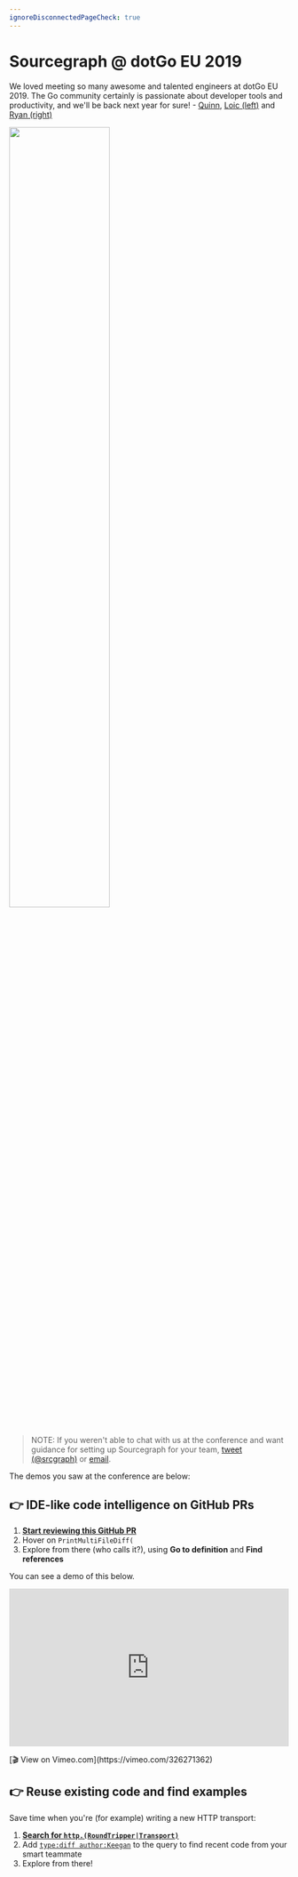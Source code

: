 ```yaml
---
ignoreDisconnectedPageCheck: true
---
```


# Sourcegraph @ dotGo EU 2019

We loved meeting so many awesome and talented engineers at dotGo EU 2019. The Go community certainly is passionate about developer tools and productivity, and we'll be back next year for sure! - [Quinn](https://twitter.com/sqs), [Loic (left)](https://twitter.com/lguychard) and [Ryan (right)](https://twitter.com/ryan_blunden)

<p class="text-center">
  <img src="https://user-images.githubusercontent.com/133014/55120082-ba819a00-50b1-11e9-8823-6a1fead17a42.jpg" style="width:60%;" />
</p>

> NOTE: If you weren't able to chat with us at the conference and want guidance for setting up Sourcegraph for your team, [tweet (@srcgraph)](https://twitter.com/srcgraph) or [email](mailto:hi@sourcegraph.com?subject=dotGo%202019).

The demos you saw at the conference are below:

## 👉 IDE-like code intelligence on GitHub PRs

1. [**Start reviewing this GitHub PR**](https://github.com/sourcegraph/go-diff/pull/31/files#diff-334200dfc76f817e050f8dc5d9745843R19)
1. Hover on `PrintMultiFileDiff(`
1. Explore from there (who calls it?), using **Go to definition** and **Find references**

You can see a demo of this below.

<p class="container">
  <div style="padding:56.25% 0 0 0;position:relative;">
    <iframe src="https://player.vimeo.com/video/326271362?color=0CB6F4&title=0&byline=0&portrait=0" style="position:absolute;top:0;left:0;width:100%;height:100%;" frameborder="0" webkitallowfullscreen mozallowfullscreen allowfullscreen></iframe>
  </div>
</p>

<p class="text-center">[🎬 View on Vimeo.com](https://vimeo.com/326271362)<p>

## 👉 Reuse existing code and find examples

Save time when you're (for example) writing a new HTTP transport:

1. [**Search for `http.(RoundTripper|Transport)`**](https://sourcegraph.com/search?q=http.%28Transport%7CRoundTripper%29)
1. Add [`type:diff author:Keegan`](https://sourcegraph.com/search?q=http.%28Transport%7CRoundTripper%29+type:diff+author:keegan) to the query to find recent code from your smart teammate
1. Explore from there!
